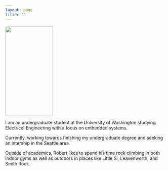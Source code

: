 ```yaml
---
layout: page
title: ""
---
```

<img src="https://user-images.githubusercontent.com/92423156/176803230-3203a0e4-d7b2-4ced-84e9-41de2e4bc0fe.jpg" width="150" height="280">

I am an undergraduate student at the University of Washington studying Electrical Engineering with a focus on embedded systems.

Currently, working towards finishing my undergraduate degree and seeking an intership in the Seattle area.

Outside of academics, Robert likes to spend his time rock climbing in both indoor gyms as well as outdoors in places like Little Si, Leavenworth, and Smith Rock. 

